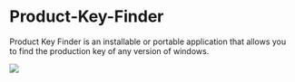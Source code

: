 # Product-Key-Finder
Product Key Finder is an installable or portable application that allows you to find the production key of any version of windows.

<img src="https://www.mariusbinary.altervista.org/assets/product_key_finder/docs/prev1.PNG" />
